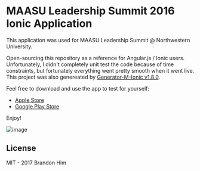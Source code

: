 # MAASU Leadership Summit 2016 Ionic Application
This application was used for MAASU Leadership Summit @ Northwestern University.

Open-sourcing this repository as a reference for Angular.js / Ionic users. Unfortunately, I didn't completely unit test the code because of time constraints, but fortunately everything went pretty smooth when it went live. This project was also genereated by [Generator-M-Ionic v1.8.0](https://github.com/mwaylabs/generator-m-ionic).

Feel free to download and use the app to test for yourself:
- [Apple Store](https://itunes.apple.com/us/app/maasu-leadership-summit/id1174485929?mt=8)
- [Google Play Store](https://play.google.com/store/apps/details?id=com.maasu.lsproject&hl=en)

Enjoy! 

![image](https://lh3.googleusercontent.com/-RHlZptd9iHIXD1CgbbhvpsSsR7b5h3X07s4tSWziS_0UER1YCW5oWusJWog4fuhLIU=h900-rw)


## License
MIT - 2017 Brandon Him 
